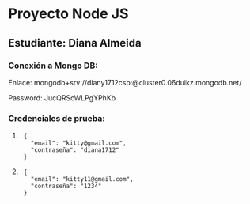 # Proyecto Node JS
## Estudiante: Diana Almeida
### Conexión a Mongo DB:
Enlace:   mongodb+srv://diany1712csb:<password>@cluster0.06duikz.mongodb.net/


Password:  JucQRScWLPgYPhKb
### Credenciales de prueba:
1)      {
          "email": "kitty@gmail.com",
          "contraseña": "diana1712"
        }

2)      {
          "email": "kitty11@gmail.com",
          "contraseña": "1234"
        }


